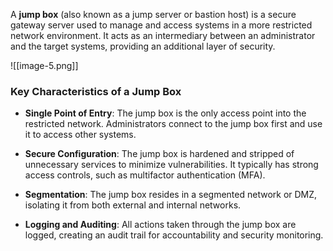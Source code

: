 A **jump box** (also known as a jump server or bastion host) is a secure gateway server used to manage and access systems in a more restricted network environment. It acts as an intermediary between an administrator and the target systems, providing an additional layer of security.

![[image-5.png]]
### **Key Characteristics of a Jump Box**

- **Single Point of Entry**: The jump box is the only access point into the restricted network. Administrators connect to the jump box first and use it to access other systems.

- **Secure Configuration**: The jump box is hardened and stripped of unnecessary services to minimize vulnerabilities. It typically has strong access controls, such as multifactor authentication (MFA).

- **Segmentation**: The jump box resides in a segmented network or DMZ, isolating it from both external and internal networks.

- **Logging and Auditing**: All actions taken through the jump box are logged, creating an audit trail for accountability and security monitoring.
